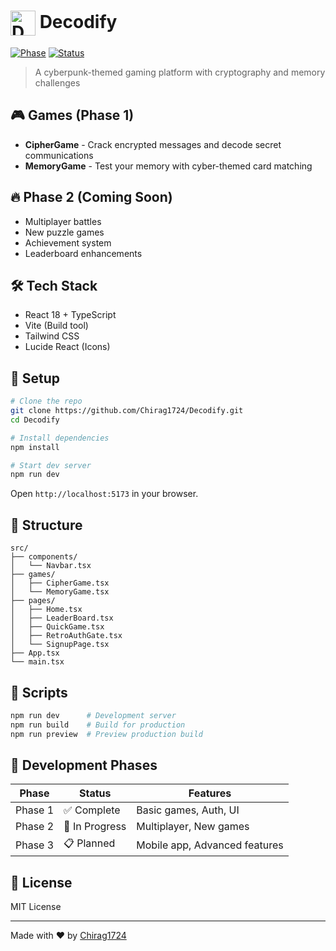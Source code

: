 # <img src="https://i.ibb.co/ch82w9KH/icon.png" alt="Decodify Logo" width="40" height="40" style="vertical-align: middle;"> Decodify
[![Phase](https://img.shields.io/badge/Phase-1%20Complete-00ff41.svg)](https://github.com/Chirag1724/Decodify)
[![Status](https://img.shields.io/badge/Phase%202-In%20Development-ff6b35.svg)](https://github.com/Chirag1724/Decodify)

> A cyberpunk-themed gaming platform with cryptography and memory challenges

## 🎮 Games (Phase 1)

- **CipherGame** - Crack encrypted messages and decode secret communications
- **MemoryGame** - Test your memory with cyber-themed card matching

## 🔥 Phase 2 (Coming Soon)
- Multiplayer battles
- New puzzle games
- Achievement system  
- Leaderboard enhancements

## 🛠️ Tech Stack

- React 18 + TypeScript
- Vite (Build tool)
- Tailwind CSS
- Lucide React (Icons)

## 🚀 Setup

```bash
# Clone the repo
git clone https://github.com/Chirag1724/Decodify.git
cd Decodify

# Install dependencies
npm install

# Start dev server
npm run dev
```

Open `http://localhost:5173` in your browser.

## 📁 Structure

```
src/
├── components/
│   └── Navbar.tsx
├── games/
│   ├── CipherGame.tsx
│   └── MemoryGame.tsx
├── pages/
│   ├── Home.tsx
│   ├── LeaderBoard.tsx
│   ├── QuickGame.tsx
│   ├── RetroAuthGate.tsx
│   └── SignupPage.tsx
├── App.tsx
└── main.tsx
```

## 📜 Scripts

```bash
npm run dev      # Development server
npm run build    # Build for production
npm run preview  # Preview production build
```

## 🎯 Development Phases

| Phase | Status | Features |
|-------|--------|----------|
| Phase 1 | ✅ Complete | Basic games, Auth, UI |
| Phase 2 | 🔄 In Progress | Multiplayer, New games |
| Phase 3 | 📋 Planned | Mobile app, Advanced features |

## 📄 License

MIT License

---

Made with ❤️ by [Chirag1724](https://github.com/Chirag1724)
